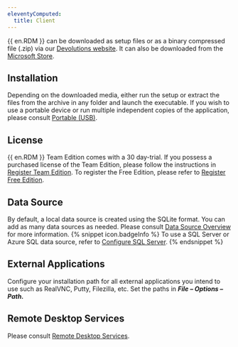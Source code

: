 ```yaml
---
eleventyComputed:
  title: Client
---
```

{{ en.RDM }} can be downloaded as setup files or as a binary compressed file (.zip) via our [Devolutions website](https://devolutions.net/remote-desktop-manager/home/download). It can also be downloaded from the [Microsoft Store](https://apps.microsoft.com/store/detail/devolutions-remote-desktop-manager/XPFCXHF337W98S). 

## Installation 

Depending on the downloaded media, either run the setup or extract the files from the archive in any folder and launch the executable. If you wish to use a portable device or run multiple independent copies of the application, please consult [Portable (USB)](/rdm/windows/installation/client/portable-usb/). 

## License 

{{ en.RDM }} Team Edition comes with a 30 day-trial. If you possess a purchased license of the Team Edition, please follow the instructions in [Register Team Edition](/rdm/windows/installation/client/registration/team-edition/). To register the Free Edition, please refer to [Register Free Edition](/rdm/windows/installation/client/registration/free-edition/). 

## Data Source 

By default, a local data source is created using the SQLite format. You can add as many data sources as needed. Please consult [Data Source Overview](/rdm/windows/data-sources/) for more information. 
{% snippet icon.badgeInfo %} 
To use a SQL Server or Azure SQL data source, refer to [Configure SQL Server](/rdm/windows/data-sources/data-sources-types/advanced-data-sources/microsoft-sql-server/configure/). 
{% endsnippet %}
 

## External Applications 

Configure your installation path for all external applications you intend to use such as RealVNC, Putty, Filezilla, etc. Set the paths in ***File – Options – Path.*** 

## Remote Desktop Services 

Please consult [Remote Desktop Services](/rdm/windows/installation/client/terminal-services/).
